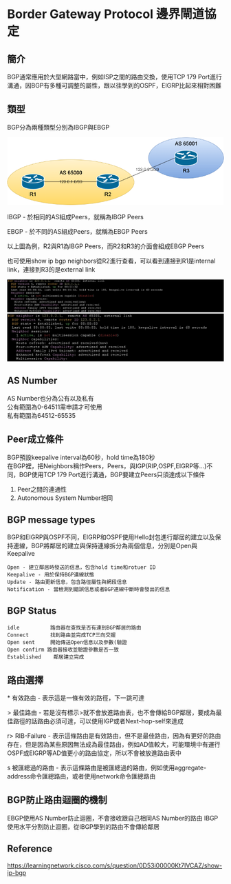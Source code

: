 # Border Gateway Protocol 邊界閘道協定 #

## 簡介 ##

BGP通常應用於大型網路當中，例如ISP之間的路由交換，使用TCP 179 Port進行溝通，因BGP有多種可調整的屬性，跟以往學到的OSPF，EIGRP比起來相對困難

## 類型 ##

BGP分為兩種類型分別為IBGP與EBGP

![](Image/Topology%201.png)

IBGP - 於相同的AS組成Peers，就稱為IBGP Peers

EBGP - 於不同的AS組成Peers，就稱為EBGP Peers

以上圖為例，R2與R1為IBGP Peers，而R2和R3的介面會組成EBGP Peers

也可使用show ip bgp neighbors從R2進行查看，可以看到連接到R1是internal link，連接到R3的是external link

![](Image/internal%20link.png )
![](Image/external%20link.png )

## AS Number ## 

AS Number也分為公有以及私有</br>
公有範圍為0-64511需申請才可使用</br>
私有範圍為64512-65535

## Peer成立條件 ##

BGP預設keepalive interval為60秒，hold time為180秒</br>
在BGP裡，把Neighbors稱作Peers，Peers，與IGP(RIP,OSPF,EIGRP等...)不同，BGP使用TCP 179 Port進行溝通，BGP要建立Peers只須達成以下條件</br>
1. Peer之間的連通性
2. Autonomous System Number相同

## BGP message types ##

BGP和EIGRP與OSPF不同，EIGRP和OSPF使用Hello封包進行鄰居的建立以及保持連線，BGP將鄰居的建立與保持連線拆分為兩個信息，分別是Open與Keepalive

    Open - 建立鄰居時發送的信息，包含hold time和rotuer ID
    Keepalive - 用於保持BGP連線狀態
    Update - 路由更新信息，包含路徑屬性與網段信息
    Notification - 當檢測到錯誤信息或者BGP連線中斷時會發出的信息

## BGP Status ## 

    idle          路由器在查找是否有連到BGP鄰居的路由
    Connect       找到路由並完成TCP三向交握
    Open sent     開始傳送Open信息以及參數(驗證
    Open confirm 路由器接收並驗證參數是否一致
    Established    鄰居建立完成

## 路由選擇 ##

\* 有效路由 - 表示這是一條有效的路徑，下一跳可達

\> 最佳路由 - 若是沒有標示>就不會放進路由表，也不會傳給BGP鄰居，要成為最佳路徑的話路由必須可達，可以使用IGP或者Next-hop-self來達成

r> RIB-Failure - 表示這條路由是有效路由，但不是最佳路由，因為有更好的路由存在，但是因為某些原因無法成為最佳路由，例如AD值較大，可能環境中有運行OSPF或EIGRP等AD值更小的路由協定，所以不會被放進路由表中

s 被匯總過的路由 - 表示這條路由是被匯總過的路由，例如使用aggregate-address命令匯總路由，或者使用network命令匯總路由

## BGP防止路由迴圈的機制 ##

EBGP使用AS Number防止迴圈，不會接收跟自己相同AS Number的路由
IBGP使用水平分割防止迴圈，從IBGP學到的路由不會傳給鄰居

## Reference ##

https://learningnetwork.cisco.com/s/question/0D53i00000Kt7IVCAZ/show-ip-bgp